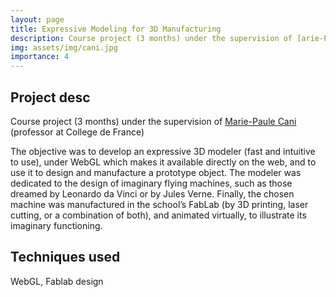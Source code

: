 ```yaml
---
layout: page
title: Expressive Modeling for 3D Manufacturing
description: Course project (3 months) under the supervision of [arie-Paule Cani (professor at College de France)
img: assets/img/cani.jpg
importance: 4
---
```


## Project desc

Course project (3 months) under the supervision of [Marie-Paule Cani](https://en.wikipedia.org/wiki/Marie-Paule_Cani) (professor at College de France)

The objective was to develop an expressive 3D modeler (fast and intuitive to use), under WebGL which makes it available directly on the web, and to use it to design and manufacture a prototype object. The modeler was dedicated to the design of imaginary flying machines, such as those dreamed by Leonardo da Vinci or by Jules Verne. Finally, the chosen machine was manufactured in the school’s FabLab (by 3D printing, laser cutting, or a combination of both), and animated virtually, to illustrate its imaginary functioning.

## Techniques used 

WebGL, Fablab design
